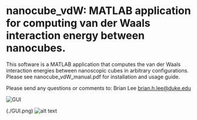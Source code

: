 # nanocube_vdW: MATLAB application for computing van der Waals interaction energy between nanocubes.

This software is a MATLAB application that computes the van der Waals interaction energies between nanoscopic cubes in arbitrary configurations. Please see nanocube_vdW_manual.pdf for installation and usage guide.

Please send any questions or comments to: Brian Lee
brian.h.lee@duke.edu

![GUI](https://user-images.githubusercontent.com/68029971/88709145-bd93fc80-d0e2-11ea-8922-8cec49dfb1c4.png)

(./GUI.png)
![alt text](https://github.com/BrianHLeeProjects/NanocubeAnalyticalModel/tree/master/manual/GUI.png?raw=true)
